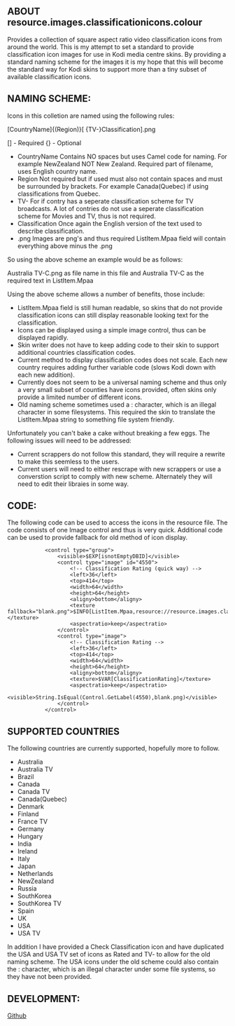 
## ABOUT resource.images.classificationicons.colour
Provides a collection of square aspect ratio video classification icons from around the world. This is my attempt to set a standard to provide classification icon images for use in Kodi media centre skins.
By providing a standard naming scheme for the images it is my hope that this will become the standard way for Kodi skins to support more than a tiny subset of available classification icons.
  

## NAMING SCHEME:

Icons in this colletion are named using the following rules:

[CountryName]{(Region)}[ {TV-}Classification].png

[] - Required
{} - Optional

* CountryName Contains NO spaces but uses Camel code for naming. For example NewZealand NOT New Zealand. Required part of filename, uses English country name.
* Region Not required but if used must also not contain spaces and must be surrounded by brackets. For example Canada(Quebec) if using classifications from Quebec.
* TV- For if contry has a seperate classification scheme for TV broadcasts. A lot of contries do not use a seperate classification scheme for Movies and TV, thus is not required.
* Classification Once again the English version of the text used to describe classification.
* .png Images are png's and thus required ListItem.Mpaa field will contain everything above minus the .png

So using the above scheme an example would be as follows:

Australia TV-C.png as file name in this file and Australia TV-C as the required text in ListItem.Mpaa

Using the above scheme allows a number of benefits, those include:

* ListItem.Mpaa field is still human readable, so skins that do not provide classification icons can still display reasonable looking text for the classification.
* Icons can be displayed using a simple image control, thus can be displayed rapidly.
* Skin writer does not have to keep adding code to their skin to support additional countries classification codes.
* Current method to display classification codes does not scale. Each new country requires adding further variable code (slows Kodi down with each new addition).
* Currently does not seem to be a universal naming scheme and thus only a very small subset of counties have icons provided, often skins only provide a limited number of different icons.
* Old naming scheme sometimes used a : character, which is an illegal character in some filesystems. This required the skin to translate the ListItem.Mpaa string to something file system friendly.

Unfortunately you can't bake a cake without breaking a few eggs. The following issues will need to be addressed:

* Current scrappers do not follow this standard, they will require a rewrite to make this seemless to the users.
* Current users will need to either rescrape with new scrappers or use a converstion script to comply with new scheme. Alternately they will need to edit their libraies in some way.

## CODE:

The following code can be used to access the icons in the resource file. The code consists of one Image control and thus is very quick. Additional code can be used to provide fallback for old method of icon display.

				<control type="group">
					<visible>$EXP[isnotEmptyDBID]</visible>
					<control type="image" id="4550">
						<!-- Classification Rating (quick way) -->
						<left>36</left>
						<top>414</top>
						<width>64</width>
						<height>64</height>
						<aligny>bottom</aligny>
						<texture fallback="blank.png">$INFO[ListItem.Mpaa,resource://resource.images.classificationicons.colour/,.png]</texture>
						<aspectratio>keep</aspectratio>
					</control>
					<control type="image">
						<!-- Classification Rating -->
						<left>36</left>
						<top>414</top>
						<width>64</width>
						<height>64</height>
						<aligny>bottom</aligny>
						<texture>$VAR[ClassificationRating]</texture>
						<aspectratio>keep</aspectratio>
						<visible>String.IsEqual(Control.GetLabel(4550),blank.png)</visible>
					</control>
				</control>

## SUPPORTED COUNTRIES

The following countries are currently supported, hopefully more to follow.

* Australia
* Australia TV
* Brazil
* Canada
* Canada TV
* Canada(Quebec)
* Denmark
* Finland
* France TV
* Germany
* Hungary
* India
* Ireland
* Italy
* Japan
* Netherlands
* NewZealand
* Russia
* SouthKorea
* SouthKorea TV
* Spain
* UK
* USA
* USA TV

In addition I have provided a Check Classification icon and have duplicated the USA and USA TV set of icons as Rated and TV- to allow for the old naming scheme.
The USA icons under the old scheme could also contain the : character, which is an illegal character under some file systems, so they have not been provided.
## DEVELOPMENT:
[Github](https://github.com/wyrm65/resource.images.classificationicons.colour)

